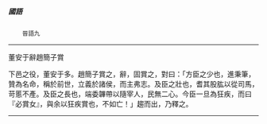 

##### 國語
　　`晉語九`

* * *

董安于辭趙簡子賞

下邑之役，董安于多。趙簡子賞之，辭，固賞之，對曰：「方臣之少也，進秉筆，贊為名命，稱於前世，立義於諸侯，而主弗志。及臣之壯也，耆其股肱以從司馬，苛慝不產。及臣之長也，端委韠帶以隨宰人，民無二心。今臣一旦為狂疾，而曰『必賞女』，與余以狂疾賞也，不如亡！」趨而出，乃釋之。

* * *

